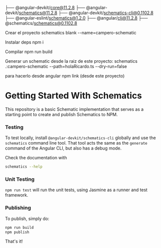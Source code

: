 ├── @angular-devkit/core@11.2.8
├── @angular-devkit/schematics@11.2.8
├── @angular-devkit/schematics-cli@0.1102.8
├── @angular-eslint/schematics@1.2.0
├── @angular/cli@11.2.8
├── @schematics/schematics@0.1102.8


Crear el proyecto
schematics blank --name=campero-schematic 

Instalar deps 
npm i

Compilar
npm run build

Generar un schematic desde la raiz de este proyecto:
schematics .:campero-schematic --path=holaRicardo.ts --dry-run=false

para hacerlo desde angular
npm link  (desde este proyecto)

# Getting Started With Schematics



This repository is a basic Schematic implementation that serves as a starting point to create and publish Schematics to NPM.

### Testing

To test locally, install `@angular-devkit/schematics-cli` globally and use the `schematics` command line tool. That tool acts the same as the `generate` command of the Angular CLI, but also has a debug mode.

Check the documentation with
```bash
schematics --help
```

### Unit Testing

`npm run test` will run the unit tests, using Jasmine as a runner and test framework.

### Publishing

To publish, simply do:

```bash
npm run build
npm publish
```

That's it!

